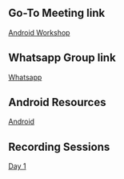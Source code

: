 ## Go-To Meeting link
[Android Workshop]( https://www.gotomeet.me/17491a0530qise)

## Whatsapp Group link
[Whatsapp](https://chat.whatsapp.com/LjtNkzaZUYk7q1LX0tOHlw)

## Android Resources
[Android](https://developer.android.com/courses/fundamentals-training/overview-v2)


## Recording Sessions 

[Day 1](https://transcripts.gotomeeting.com/#/s/e178199bc9642562dab6ebcfa0288bb63d866b66c68991fa6ba05db983d56ce4)
